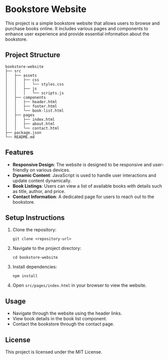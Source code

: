 # Bookstore Website

This project is a simple bookstore website that allows users to browse and purchase books online. It includes various pages and components to enhance user experience and provide essential information about the bookstore.

## Project Structure

```
bookstore-website
├── src
│   ├── assets
│   │   ├── css
│   │   │   └── styles.css
│   │   ├── js
│   │   │   └── scripts.js
│   ├── components
│   │   ├── header.html
│   │   ├── footer.html
│   │   └── book-list.html
│   ├── pages
│   │   ├── index.html
│   │   ├── about.html
│   │   └── contact.html
├── package.json
└── README.md
```

## Features

- **Responsive Design**: The website is designed to be responsive and user-friendly on various devices.
- **Dynamic Content**: JavaScript is used to handle user interactions and update content dynamically.
- **Book Listings**: Users can view a list of available books with details such as title, author, and price.
- **Contact Information**: A dedicated page for users to reach out to the bookstore.

## Setup Instructions

1. Clone the repository:
   ```
   git clone <repository-url>
   ```
2. Navigate to the project directory:
   ```
   cd bookstore-website
   ```
3. Install dependencies:
   ```
   npm install
   ```
4. Open `src/pages/index.html` in your browser to view the website.

## Usage

- Navigate through the website using the header links.
- View book details in the book list component.
- Contact the bookstore through the contact page.

## License

This project is licensed under the MIT License.